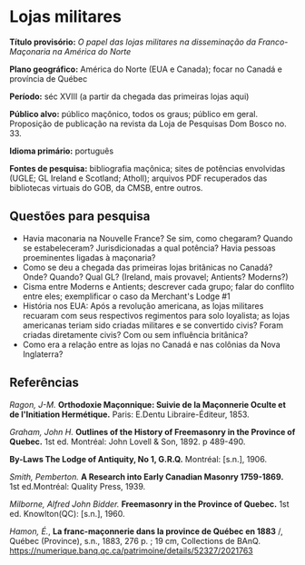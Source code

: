 # Lojas militares 

**Título provisório:** *O papel das lojas militares na disseminação da Franco-Maçonaria na América do Norte* 

**Plano geográfico:** América do Norte (EUA e Canada); focar no Canadá e província de Québec

**Período:** séc XVIII (a partir da chegada das primeiras lojas aqui) 

**Público alvo:** público maçônico, todos os graus; público em geral. Proposição de publicação na revista da Loja de Pesquisas Dom Bosco no. 33.

**Idioma primário:** português

**Fontes de pesquisa:** bibliografia maçônica; sites de potências envolvidas (UGLE; GL Ireland e Scotland; Atholl); arquivos PDF recuperados das bibliotecas virtuais do GOB, da CMSB, entre outros. 



## Questões para pesquisa

- Havia maconaria na Nouvelle France? Se sim, como chegaram? Quando se estabeleceram? Jurisdicionadas a qual potência? Havia pessoas proeminentes ligadas à maçonaria?
- Como se deu a chegada das primeiras lojas britânicas no Canadá? Onde? Quando? Qual GL? (Ireland, mais provavel; Antients? Moderns?)
- Cisma entre Moderns e Antients; descrever cada grupo; falar do conflito entre eles; exemplificar o caso da Merchant's Lodge #1
- História nos EUA: Após a revolução americana, as lojas militares recuaram com seus respectivos regimentos para solo loyalista; as lojas americanas teriam sido criadas militares e se convertido civis? Foram criadas diretamente civis? Com ou sem influência britânica?
- Como era a relação entre as lojas no Canadá e nas colônias da Nova Inglaterra? 

## Referências

*Ragon, J-M.* **Orthodoxie Maçonnique: Suivie de la Maçonnerie Oculte et de l'Initiation Hermétique.** Paris: E.Dentu Libraire-Éditeur, 1853. 

*Graham, John H.* **Outlines of the History of Freemasonry in the Province of Quebec.** 1st ed. Montréal: John Lovell & Son, 1892. p 489-490. 

**By-Laws The Lodge of Antiquity, No 1, G.R.Q.** Montréal: [s.n.], 1906. 

*Smith, Pemberton.* **A Research into Early Canadian Masonry 1759-1869.** 1st ed.Montréal: Quality Press, 1939. 

*Milborne, Alfred John Bidder.* **Freemasonry in the Province of Quebec.** 1st ed. Knowlton(QC): [s.n.], 1960. 

*Hamon, É.*, **La franc-maçonnerie dans la province de Québec en 1883** /, Québec (Province), s.n., 1883, 276 p. ; 19 cm, Collections de BAnQ. 
https://numerique.banq.qc.ca/patrimoine/details/52327/2021763 
